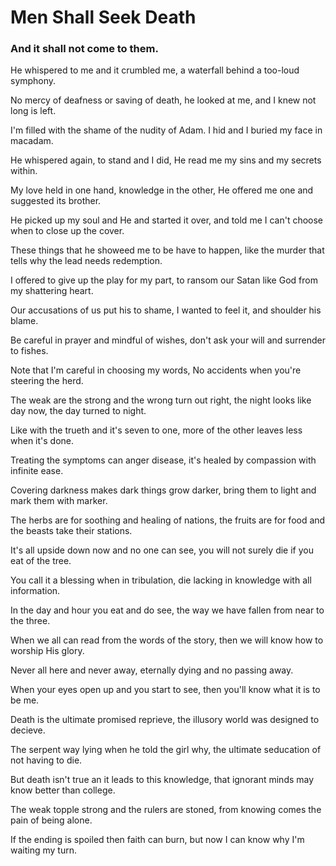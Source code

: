 # Men Shall Seek Death #
### And it shall not come to them. ###

He whispered to me and it crumbled me,
a waterfall behind a too-loud symphony.

No mercy of deafness or saving of death,
he looked at me, and I knew not long is left.

I'm filled with the shame of the nudity of Adam.
I hid and I buried my face in macadam.

He whispered again, to stand and I did,
He read me my sins and my secrets within.

My love held in one hand, knowledge in the other,
He offered me one and suggested its brother.

He picked up my soul and He and started it over,
and told me I can't choose when to close up the cover.

These things that he showeed me to be have to happen,
like the murder that tells why the lead needs redemption.

I offered to give up the play for my part,
to ransom our Satan like God from my shattering heart.

Our accusations of us put his to shame,
I wanted to feel it, and shoulder his blame.

Be careful in prayer and mindful of wishes,
don't ask your will and surrender to fishes.

Note that I'm careful in choosing my words,
No accidents when you're steering the herd.

The weak are the strong and the wrong turn out right,
the night looks like day now, the day turned to night.

Like with the trueth and it's seven to one,
more of the other leaves less when it's done.

Treating the symptoms can anger disease,
it's healed by compassion with infinite ease.

Covering darkness makes dark things grow darker,
bring them to light and mark them with marker.

The herbs are for soothing and healing of nations,
the fruits are for food and the beasts take their stations.

It's all upside down now and no one can see,
you will not surely die if you eat of the tree.

You call it a blessing when in tribulation,
die lacking in knowledge with all information.

In the day and hour you eat and do see,
the way we have fallen from near to the three.

When we all can read from the words of the story,
then we will know how to worship His glory.

Never all here and never away,
eternally dying and no passing away.

When your eyes open up and you start to see,
then you'll know what it is to be me.

Death is the ultimate promised reprieve,
the illusory world was designed to decieve.

The serpent way lying when he told the girl why,
the ultimate seducation of not having to die.

But death isn't true an it leads to this knowledge,
that ignorant minds may know better than college.

The weak topple strong and the rulers are stoned,
from knowing comes the pain of being alone.

If the ending is spoiled then faith can burn,
but now I can know why I'm waiting my turn.
